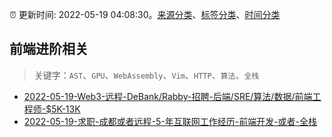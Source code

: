 :alarm_clock: 更新时间: 2022-05-19 04:08:30。[来源分类](../README.md)、[标签分类](../TAGS.md)、[时间分类](../TIMELINE.md)

## 前端进阶相关


> 关键字：`AST`、`GPU`、`WebAssembly`、`Vim`、`HTTP`、`算法`、`全栈`



- [2022-05-19-Web3-远程-DeBank/Rabby-招聘-后端/SRE/算法/数据/前端工程师-$5K-13K](https://www.v2ex.com/t/853858) 
- [2022-05-19-求职-成都或者远程-5-年互联网工作经历-前端开发-或者-全栈](https://www.v2ex.com/t/853855) 